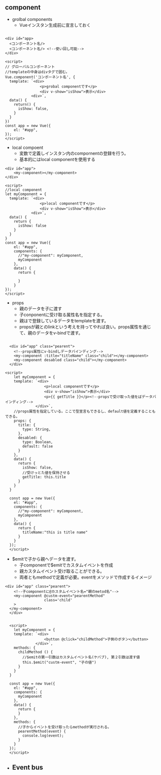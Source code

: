 ## component
- grolbal components
  - Vueインスタン生成前に宣言しておく
```

<div id="app>
  <コンポーネント名/>
  <コンポーネント名/> <!--使い回し可能-->
</div>

<script>
// グローバルコンポーネント
//templateの中身はdivタグで囲む。
Vue.component('コンポーネント名', {
  template: `<div>
                <p>grobal componentです</p>
                <div v-show="isShow">表示</div>
            <div>`,
  data() {
    return() {
      isShow: false,
    }
  }
})
const app = new Vue({
    el: "#app",
});
</script>
```

- local compoent
  - 変数で定義しインスタン内のcompornentの登録を行う。
  - 基本的にはlocal componentを使用する
```
<div id="app">
    <my-component></my-component>
</div>

<script>
//local component
let myComponent = {
  template: `<div>
                <p>local componentです</p>
                <div v-show="isShow">表示</div>
            <div>`,
  data() {
    return {
      isShow: false
    }
  }
}
const app = new Vue({
    el: "#app",
    components: {
      //"my-component": myComponent,
      myComponent
    },
    data() {
      return {

      }
    }
});
</script>
```
- props
  - 親のデータを子に渡す
  - 子conponentに受け取る属性名を指定する。
  - 親はで登録しているデータをtemplateを渡す。
  - propsが親とのlinkという考えを持ってやれば良い。props属性を通じて、親のデータをv-bindで渡す。
```

  <div id="app" class="pearent">
    <!--props属性にv-bindしデータバインディング-->
    <my-component :title="titleName" class="child"></my-component>
    <my-component desabled class="child"></my-component>
  </div>

<script>
    let myComponent = {
    template: `<div>
                  <p>local componentです</p>
                  <div v-show="isShow">表示</div>
                  <p>{{ getTitle }}</p><!--propsで受け取った値をばデータバインディング-->
              </div>`,
    //props属性を指定している。ここで型宣言もできるし、default値を定義することもできる。
    props: {
      title: {
        type: String,
      },
      desabled: {
        type: Boolean,
        default: false
      }
    },
    data() {
      return {
        isShow: false,
        //受けっとた値を保持させる
        getTitle: this.title
      }
    }
  }

  const app = new Vue({
    el: "#app",
    components: {
      //"my-component": myComponent,
      myComponent
    },
    data() {
      return {
        titleName:"this is title name"
      }
    }
  });
  </script>
```
- $emitで子から親へデータを渡す。
  - 子componentで$emitでカスタムイベントを作成
  - 親カスタムイベント受け取ることができる。
  - 両者ともmethodで定義が必要。eventをメソッドで作成するイメージ
```
<div id="app" class="pearent">
    <!--子componentに@カスタムイベント名="親のmetod名"-->
    <my-component @custm-event="pearentMethod"
                  class='child'
    >
  </my-component>
  </div>


  <script>
    let myComponent = {
    template: `<div>
                  <button @click="childMethod">子側のボタン</button>
              </div>`,
    methods: {
      childMethod () {
        //$emitの第一引数はカスタムイベント名(ケバブ), 第２引数は渡す値
        this.$emit("custm-event", "子の値")
      }
    }
  }

  const app = new Vue({
    el: "#app",
    components: {
      myComponent
    },
    data() {
      return {
      }
    },
    methods: {
      //子からイベントを受け取ったらmethodが実行される。
      pearentMethod(event) {
        console.log(event);
      }
    }
  });
  </script>
```
- Event bus
  - 
